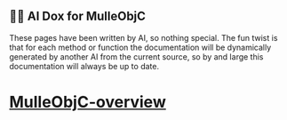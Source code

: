 ## 😶‍🌫️ AI Dox for MulleObjC 

These pages have been written by AI, so nothing special. The fun twist
is that for each method or function the documentation will be 
dynamically generated by another AI from the current source, so by and
large this documentation will always be up to date.

# [MulleObjC-overview](https://mulle-objc.github.io/MulleObjC-overview)
